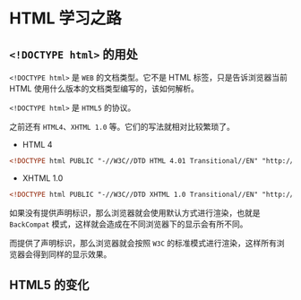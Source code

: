 # HTML 学习之路

## `<!DOCTYPE html>` 的用处

`<!DOCTYPE html>` 是 `WEB` 的文档类型。它不是 HTML 标签，只是告诉浏览器当前 HTML 使用什么版本的文档类型编写的，该如何解析。

`<!DOCTYPE html>` 是 `HTML5` 的协议。

之前还有 `HTML4`、`XHTML 1.0` 等。它们的写法就相对比较繁琐了。

- HTML 4

```html
<!DOCTYPE html PUBLIC "-//W3C//DTD HTML 4.01 Transitional//EN" "http://www.w3.org/TR/html4/loose.dtd">
```

- XHTML 1.0

```html
<!DOCTYPE html PUBLIC "-//W3C//DTD XHTML 1.0 Transitional//EN" "http://www.w3.org/TR/xhtml1/DTD/xhtml1-transitional.dtd">
```

如果没有提供声明标识，那么浏览器就会使用默认方式进行渲染，也就是 `BackCompat` 模式，这样就会造成在不同浏览器下的显示会有所不同。

而提供了声明标识，那么浏览器就会按照 `W3C` 的标准模式进行渲染，这样所有浏览器会得到同样的显示效果。

## HTML5 的变化
